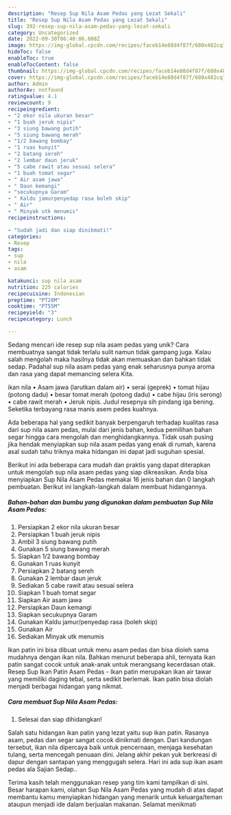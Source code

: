 ```yaml
---
description: "Resep Sup Nila Asam Pedas yang Lezat Sekali"
title: "Resep Sup Nila Asam Pedas yang Lezat Sekali"
slug: 392-resep-sup-nila-asam-pedas-yang-lezat-sekali
category: Uncategorized
date: 2022-09-30T06:40:06.608Z
image: https://img-global.cpcdn.com/recipes/faceb14e88d4f87f/680x482cq70/sup-nila-asam-pedas-foto-resep-utama.jpg
hideToc: false
enableToc: true
enableTocContent: false
thumbnail: https://img-global.cpcdn.com/recipes/faceb14e88d4f87f/680x482cq70/sup-nila-asam-pedas-foto-resep-utama.jpg
cover: https://img-global.cpcdn.com/recipes/faceb14e88d4f87f/680x482cq70/sup-nila-asam-pedas-foto-resep-utama.jpg
author: Admin
authorAv: notfound
ratingvalue: 4.1
reviewcount: 9
recipeingredient:
- "2 ekor nila ukuran besar"
- "1 buah jeruk nipis"
- "3 siung bawang putih"
- "5 siung bawang merah"
- "1/2 bawang bombay"
- "1 ruas kunyit"
- "2 batang sereh"
- "2 lembar daun jeruk"
- "5 cabe rawit atau sesuai selera"
- "1 buah tomat segar"
- " Air asam jawa"
- " Daun kemangi"
- "secukupnya Garam"
- " Kaldu jamurpenyedap rasa boleh skip"
- " Air"
- " Minyak utk menumis"
recipeinstructions:

- "Sudah jadi dan siap dinikmati!"
categories:
- Resep
tags:
- sup
- nila
- asam

katakunci: sup nila asam 
nutrition: 225 calories
recipecuisine: Indonesian
preptime: "PT28M"
cooktime: "PT55M"
recipeyield: "3"
recipecategory: Lunch

---
```





Sedang mencari ide resep sup nila asam pedas yang unik? Cara membuatnya sangat tidak terlalu sulit namun tidak gampang juga. Kalau salah mengolah maka hasilnya tidak akan memuaskan dan bahkan tidak sedap. Padahal sup nila asam pedas yang enak seharusnya punya aroma dan rasa yang dapat memancing selera Kita.





ikan nila • Asam jawa (larutkan dalam air) • serai (geprek) • tomat hijau (potong dadu) • besar tomat merah (potong dadu) • cabe hijau (iris serong) • cabe rawit merah • Jeruk nipis. Judul resepnya sih pindang iga bening. Seketika terbayang rasa manis asem pedes kuahnya.

Ada beberapa hal yang sedikit banyak berpengaruh terhadap kualitas rasa dari sup nila asam pedas, mulai dari jenis bahan, kedua pemilihan bahan segar hingga cara mengolah dan menghidangkannya. Tidak usah pusing jika hendak menyiapkan sup nila asam pedas yang enak di rumah, karena asal sudah tahu triknya maka hidangan ini dapat jadi suguhan spesial.






Berikut ini ada beberapa cara mudah dan praktis yang dapat diterapkan untuk mengolah sup nila asam pedas yang siap dikreasikan. Anda bisa menyiapkan Sup Nila Asam Pedas memakai 16 jenis bahan dan 0 langkah pembuatan. Berikut ini langkah-langkah dalam membuat hidangannya.

<!--inarticleads1-->

##### Bahan-bahan dan bumbu yang digunakan dalam pembuatan Sup Nila Asam Pedas:

1. Persiapkan 2 ekor nila ukuran besar
1. Persiapkan 1 buah jeruk nipis
1. Ambil 3 siung bawang putih
1. Gunakan 5 siung bawang merah
1. Siapkan 1/2 bawang bombay
1. Gunakan 1 ruas kunyit
1. Persiapkan 2 batang sereh
1. Gunakan 2 lembar daun jeruk
1. Sediakan 5 cabe rawit atau sesuai selera
1. Siapkan 1 buah tomat segar
1. Siapkan  Air asam jawa
1. Persiapkan  Daun kemangi
1. Siapkan secukupnya Garam
1. Gunakan  Kaldu jamur/penyedap rasa (boleh skip)
1. Gunakan  Air
1. Sediakan  Minyak utk menumis


Ikan patin ini bisa dibuat untuk menu asam pedas dan bisa dioleh sama mudahnya dengan ikan nila. Bahkan menurut beberapa ahli, ternyata ikan patin sangat cocok untuk anak-anak untuk merangsang kecerdasan otak. Resep Sup Ikan Patin Asam Pedas - Ikan patin merupakan ikan air tawar yang memiliki daging tebal, serta sedikit berlemak. Ikan patin bisa diolah menjadi berbagai hidangan yang nikmat. 

<!--inarticleads2-->

##### Cara membuat Sup Nila Asam Pedas:


1. Selesai dan siap dihidangkan!

Salah satu hidangan ikan patin yang lezat yaitu sup ikan patin. Rasanya asam, pedas dan segar sangat cocok dinikmati dengan. Dari kandungan tersebut, ikan nila dipercaya baik untuk pencernaan, menjaga kesehatan tulang, serta mencegah penuaan dini. Jelang akhir pekan yuk berkreasi di dapur dengan santapan yang menggugah selera. Hari ini ada sup ikan asam pedas ala Sajian Sedap.. 

Terima kasih telah menggunakan resep yang tim kami tampilkan di sini. Besar harapan kami, olahan Sup Nila Asam Pedas yang mudah di atas dapat membantu kamu menyiapkan hidangan yang menarik untuk keluarga/teman ataupun menjadi ide dalam berjualan makanan. Selamat menikmati
